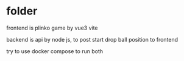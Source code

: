 # folder
frontend is plinko game by vue3 vite

backend is api by node js, to post start drop ball position to frontend

try to use docker compose to run both